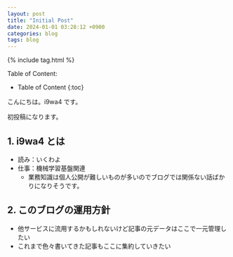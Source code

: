 ```yaml
---
layout: post
title: "Initial Post"
date: 2024-01-01 03:28:12 +0900
categories: blog
tags: blog
---
```


{% include tag.html %}

Table of Content:
- Table of Content
{:toc}

<!-- # h1 -->

こんにちは。i9wa4 です。

初投稿になります。

## 1. i9wa4 とは

- 読み：いくわよ
- 仕事：機械学習基盤関連
    - 業務知識は個人公開が難しいものが多いのでブログでは関係ない話ばかりになりそうです。

## 2. このブログの運用方針

- 他サービスに流用するかもしれないけど記事の元データはここで一元管理したい
- これまで色々書いてきた記事もここに集約していきたい
